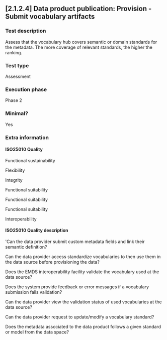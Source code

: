 
## [2.1.2.4] Data product publication: Provision - Submit vocabulary artifacts
 
### Test description
Assess that the vocabulary hub covers semantic or domain standards for the metadata. The more coverage of relevant standards, the higher the ranking.
 
### Test type
Assessment
 
### Execution phase
Phase 2
 
### Minimal?
Yes
 
### Extra information
#### ISO25010 Quality
Functional sustainability

Flexibility

Integrity

Functional suitability

Functional suitability

Functional suitability

Interoperability

#### ISO25010 Quality description
'Can the data provider submit custom metadata fields and link their semantic definition?

Can the data provider access standardize vocabularies to then use them in the data source before provisioning the data?

Does the EMDS interoperability facility validate the vocabulary used at the data source?

Does the system provide feedback or error messages if a vocabulary submission fails validation?

Can the data provider view the validation status of used vocabularies at the data source?

Can the data provider request to update/modify a vocabulary standard?

Does the metadata associated to the data product follows a given standard or model from the data space?
